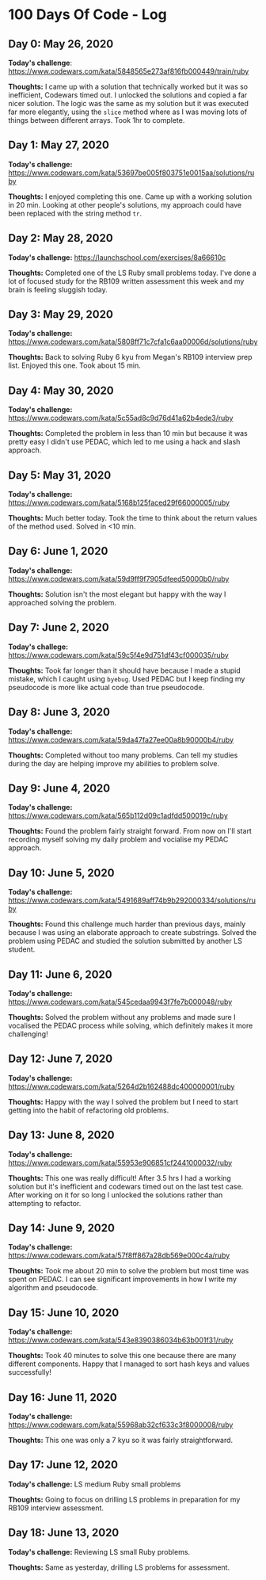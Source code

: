 # 100 Days Of Code - Log

## Day 0: May 26, 2020

**Today's challenge**: 
https://www.codewars.com/kata/5848565e273af816fb000449/train/ruby

**Thoughts:** 
I came up with a solution that technically worked but it was so inefficient, Codewars timed out.
I unlocked the solutions and copied a far nicer solution. The logic was the same as my solution
but it was executed far more elegantly, using the `slice` method where as I was moving lots of things between different arrays. Took 1hr to complete.

## Day 1: May 27, 2020
**Today's challenge:**
https://www.codewars.com/kata/53697be005f803751e0015aa/solutions/ruby

**Thoughts:**
I enjoyed completing this one. Came up with a working solution in 20 min. Looking at other people's solutions, my approach could have been replaced with the string method `tr`.

## Day 2: May 28, 2020
**Today's challenge:**
https://launchschool.com/exercises/8a66610c

**Thoughts:**
Completed one of the LS Ruby small problems today. I've done a lot of focused study for the RB109 written assessment this week and my brain is feeling sluggish today.

## Day 3: May 29, 2020
**Today's challenge:**
https://www.codewars.com/kata/5808ff71c7cfa1c6aa00006d/solutions/ruby

**Thoughts:**
Back to solving Ruby 6 kyu from Megan's RB109 interview prep list. Enjoyed this one. Took about 15 min.

## Day 4: May 30, 2020
**Today's challenge:**
https://www.codewars.com/kata/5c55ad8c9d76d41a62b4ede3/ruby

**Thoughts:**
Completed the problem in less than 10 min but because it was pretty easy I didn't use PEDAC, which led to me using a hack and slash approach.

## Day 5: May 31, 2020
**Today's challenge:**
https://www.codewars.com/kata/5168b125faced29f66000005/ruby

**Thoughts:**
Much better today. Took the time to think about the return values of the method used. Solved in <10 min.

## Day 6: June 1, 2020
**Today's challenge:**
https://www.codewars.com/kata/59d9ff9f7905dfeed50000b0/ruby

**Thoughts:**
Solution isn't the most elegant but happy with the way I approached solving the problem.

## Day 7: June 2, 2020
**Today's challege:**
https://www.codewars.com/kata/59c5f4e9d751df43cf000035/ruby

**Thoughts:**
Took far longer than it should have because I made a stupid mistake, which I caught using `byebug`. Used PEDAC but I keep finding my pseudocode is more like actual code than true pseudocode.

## Day 8: June 3, 2020
**Today's challenge:**
https://www.codewars.com/kata/59da47fa27ee00a8b90000b4/ruby

**Thoughts:**
Completed without too many problems. Can tell my studies during the day are helping improve my abilities to problem solve.

## Day 9: June 4, 2020
**Today's challenge:**
https://www.codewars.com/kata/565b112d09c1adfdd500019c/ruby

**Thoughts:**
Found the problem fairly straight forward. From now on I'll start recording myself solving my daily problem and vocialise my PEDAC approach. 

## Day 10: June 5, 2020
**Today's challenge:**
https://www.codewars.com/kata/5491689aff74b9b292000334/solutions/ruby

**Thoughts:**
Found this challenge much harder than previous days, mainly because I was using an elaborate approach to create substrings. Solved the problem using PEDAC and studied the solution submitted by another LS student.

## Day 11: June 6, 2020
**Today's challenge:**
https://www.codewars.com/kata/545cedaa9943f7fe7b000048/ruby

**Thoughts:**
Solved the problem without any problems and made sure I vocalised the PEDAC process while solving, which definitely makes it more challenging!

## Day 12: June 7, 2020
**Today's challenge:**
https://www.codewars.com/kata/5264d2b162488dc400000001/ruby

**Thoughts:**
Happy with the way I solved the problem but I need to start getting into the habit of refactoring old problems.

## Day 13: June 8, 2020
**Today's challenge:**
https://www.codewars.com/kata/55953e906851cf2441000032/ruby

**Thoughts:**
This one was really difficult! After 3.5 hrs I had a working solution but it's inefficient and codewars timed out on the last test case. After working on it for so long I unlocked the solutions rather than attempting to refactor.

## Day 14: June 9, 2020
**Today's challenge:**
https://www.codewars.com/kata/57f8ff867a28db569e000c4a/ruby

**Thoughts:**
Took me about 20 min to solve the problem but most time was spent on PEDAC. I can see significant improvements in how I write my algorithm and pseudocode.

## Day 15: June 10, 2020
**Today's challenge:**
https://www.codewars.com/kata/543e8390386034b63b001f31/ruby

**Thoughts:**
Took 40 minutes to solve this one because there are many different components. Happy that I managed to sort hash keys and values successfully!

## Day 16: June 11, 2020
**Today's challenge:**
https://www.codewars.com/kata/55968ab32cf633c3f8000008/ruby

**Thoughts:**
This one was only a 7 kyu so it was fairly straightforward.

## Day 17: June 12, 2020
**Today's challenge:**
LS medium Ruby small problems

**Thoughts:**
Going to focus on drilling LS problems in preparation for my RB109 interview assessment.

## Day 18: June 13, 2020
**Today's challenge:**
Reviewing LS small Ruby problems.

**Thoughts:**
Same as yesterday, drilling LS problems for assessment.
